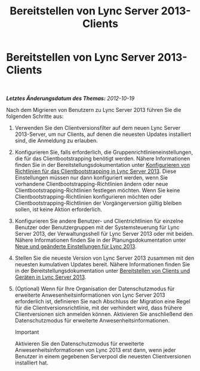 ﻿---
title: Bereitstellen von Lync Server 2013-Clients
TOCTitle: Bereitstellen von Lync Server 2013-Clients
ms:assetid: 508e5dfa-588b-4289-81ce-2043c2d79e04
ms:mtpsurl: https://technet.microsoft.com/de-de/library/JJ204883(v=OCS.15)
ms:contentKeyID: 49293984
ms.date: 05/19/2016
mtps_version: v=OCS.15
ms.translationtype: HT
---

# Bereitstellen von Lync Server 2013-Clients

 

_**Letztes Änderungsdatum des Themas:** 2012-10-19_

Nach dem Migrieren von Benutzern zu Lync Server 2013 führen Sie die folgenden Schritte aus:

1.  Verwenden Sie den Clientversionsfilter auf dem neuen Lync Server 2013-Server, um nur Clients, auf denen die neuesten Updates installiert sind, die Anmeldung zu erlauben.

2.  Konfigurieren Sie, falls erforderlich, die Gruppenrichtlinieneinstellungen, die für das Clientbootstrapping benötigt werden. Nähere Informationen finden Sie in der Bereitstellungsdokumentation unter [Konfigurieren von Richtlinien für das Clientbootstrapping in Lync Server 2013](lync-server-2013-configuring-client-bootstrapping-policies.md). Diese Einstellungen müssen nur dann konfiguriert werden, wenn Sie vorhandene Clientbootstrapping-Richtlinien ändern oder neue Clientbootstrapping-Richtlinien festlegen möchten. Wenn Sie keine Clientbootstrapping-Richtlinien konfigurieren möchten oder Clientbootstrapping-Richtlinien der Vorgängerversion gültig bleiben sollen, ist keine Aktion erforderlich.

3.  Konfigurieren Sie andere Benutzer- und Clientrichtlinien für einzelne Benutzer oder Benutzergruppen mit der Systemsteuerung für Lync Server 2013, der Verwaltungsshell für Lync Server 2013 oder mit beiden. Nähere Informationen finden Sie in der Planungsdokumentation unter [Neue und geänderte Einstellungen für Lync 2013](lync-server-2013-new-and-changed-settings-for-lync-2013.md).

4.  Stellen Sie die neueste Version von Lync Server 2013 zusammen mit den neuesten kumulativen Updates bereit. Nähere Informationen finden Sie in der Bereitstellungsdokumentation unter [Bereitstellen von Clients und Geräten in Lync Server 2013](lync-server-2013-deploying-clients-and-devices.md).

5.  (Optional) Wenn für Ihre Organisation der Datenschutzmodus für erweiterte Anwesenheitsinformationen von Lync Server 2013 erforderlich ist, definieren Sie nach Abschluss der Migration eine Regel für die Clientversionsrichtlinie, mit der verhindert wird, dass frühere Clientversionen sich anmelden können. Aktivieren Sie anschließend den Datenschutzmodus für erweiterte Anwesenheitsinformationen.
    

    > [!IMPORTANT]
    > Aktivieren Sie den Datenschutzmodus für erweiterte Anwesenheitsinformationen von Lync 2013 erst dann, wenn jeder Benutzer in einem gegebenen Serverpool die neuesten Clientversionen installiert hat.


